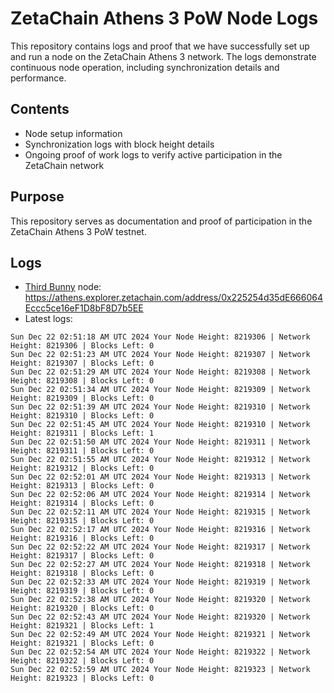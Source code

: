 # ZetaChain Athens 3 PoW Node Logs
This repository contains logs and proof that we have successfully set up and run a node on the ZetaChain Athens 3 network. The logs demonstrate continuous node operation, including synchronization details and performance.

## Contents
- Node setup information
- Synchronization logs with block height details
- Ongoing proof of work logs to verify active participation in the ZetaChain network

## Purpose
This repository serves as documentation and proof of participation in the ZetaChain Athens 3 PoW testnet.

## Logs

- [Third Bunny](https://thirdbunny.xyz/) node: https://athens.explorer.zetachain.com/address/0x225254d35dE666064Eccc5ce16eF1D8bF8D7b5EE
- Latest logs:
```
Sun Dec 22 02:51:18 AM UTC 2024 Your Node Height: 8219306 | Network Height: 8219306 | Blocks Left: 0
Sun Dec 22 02:51:23 AM UTC 2024 Your Node Height: 8219307 | Network Height: 8219307 | Blocks Left: 0
Sun Dec 22 02:51:29 AM UTC 2024 Your Node Height: 8219308 | Network Height: 8219308 | Blocks Left: 0
Sun Dec 22 02:51:34 AM UTC 2024 Your Node Height: 8219309 | Network Height: 8219309 | Blocks Left: 0
Sun Dec 22 02:51:39 AM UTC 2024 Your Node Height: 8219310 | Network Height: 8219310 | Blocks Left: 0
Sun Dec 22 02:51:45 AM UTC 2024 Your Node Height: 8219310 | Network Height: 8219311 | Blocks Left: 1
Sun Dec 22 02:51:50 AM UTC 2024 Your Node Height: 8219311 | Network Height: 8219311 | Blocks Left: 0
Sun Dec 22 02:51:55 AM UTC 2024 Your Node Height: 8219312 | Network Height: 8219312 | Blocks Left: 0
Sun Dec 22 02:52:01 AM UTC 2024 Your Node Height: 8219313 | Network Height: 8219313 | Blocks Left: 0
Sun Dec 22 02:52:06 AM UTC 2024 Your Node Height: 8219314 | Network Height: 8219314 | Blocks Left: 0
Sun Dec 22 02:52:11 AM UTC 2024 Your Node Height: 8219315 | Network Height: 8219315 | Blocks Left: 0
Sun Dec 22 02:52:17 AM UTC 2024 Your Node Height: 8219316 | Network Height: 8219316 | Blocks Left: 0
Sun Dec 22 02:52:22 AM UTC 2024 Your Node Height: 8219317 | Network Height: 8219317 | Blocks Left: 0
Sun Dec 22 02:52:27 AM UTC 2024 Your Node Height: 8219318 | Network Height: 8219318 | Blocks Left: 0
Sun Dec 22 02:52:33 AM UTC 2024 Your Node Height: 8219319 | Network Height: 8219319 | Blocks Left: 0
Sun Dec 22 02:52:38 AM UTC 2024 Your Node Height: 8219320 | Network Height: 8219320 | Blocks Left: 0
Sun Dec 22 02:52:43 AM UTC 2024 Your Node Height: 8219320 | Network Height: 8219321 | Blocks Left: 1
Sun Dec 22 02:52:49 AM UTC 2024 Your Node Height: 8219321 | Network Height: 8219321 | Blocks Left: 0
Sun Dec 22 02:52:54 AM UTC 2024 Your Node Height: 8219322 | Network Height: 8219322 | Blocks Left: 0
Sun Dec 22 02:52:59 AM UTC 2024 Your Node Height: 8219323 | Network Height: 8219323 | Blocks Left: 0
```
